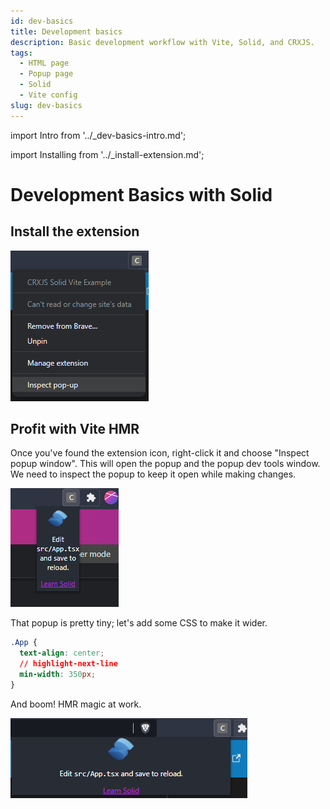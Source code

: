 ```yaml
---
id: dev-basics
title: Development basics
description: Basic development workflow with Vite, Solid, and CRXJS.
tags:
  - HTML page
  - Popup page
  - Solid
  - Vite config
slug: dev-basics
---
```


import Intro from '../\_dev-basics-intro.md';

import Installing from '../\_install-extension.md';

# Development Basics with Solid

<Intro/>

## Install the extension

<Installing/>

![Chrome Extension icon context menu](./assets/start-context-menu-inspect.png)

## Profit with Vite HMR

Once you've found the extension icon, right-click it and choose "Inspect popup
window". This will open the popup and the popup dev tools window. We need to
inspect the popup to keep it open while making changes.

![Popup without min-width](./assets/start-starter-narrow.png)

That popup is pretty tiny; let's add some CSS to make it wider.

```css title=App.css
.App {
  text-align: center;
  // highlight-next-line
  min-width: 350px;
}
```

And boom! HMR magic at work.

![Popup with min-width](./assets/start-starter-wide.png)
